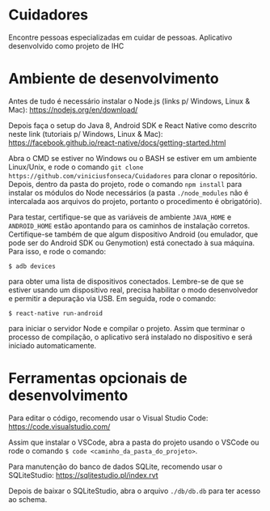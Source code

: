 # Cuidadores
Encontre pessoas especializadas em cuidar de pessoas. Aplicativo desenvolvido como projeto de IHC

# Ambiente de desenvolvimento
Antes de tudo é necessário instalar o Node.js (links p/ Windows, Linux & Mac):
https://nodejs.org/en/download/

Depois faça o setup do Java 8, Android SDK e React Native como descrito neste link (tutoriais p/ Windows, Linux & Mac):
https://facebook.github.io/react-native/docs/getting-started.html

Abra o CMD se estiver no Windows ou o BASH se estiver em um ambiente Linux/Unix, e rode o comando `git clone https://github.com/viniciusfonseca/Cuidadores` para clonar o repositório. Depois, dentro da pasta do projeto, rode o comando `npm install` para instalar os módulos do Node necessários (a pasta `./node_modules` não é intercalada aos arquivos do projeto, portanto o procedimento é obrigatório).

Para testar, certifique-se que as variáveis de ambiente `JAVA_HOME` e `ANDROID_HOME` estão apontando para os caminhos de instalação corretos. Certifique-se também de que algum dispositivo Android (ou emulador, que pode ser do Android SDK ou Genymotion) está conectado à sua máquina. Para isso,  e rode o comando:

`$ adb devices`

para obter uma lista de dispositivos conectados. Lembre-se de que se estiver usando um dispositivo real, precisa habilitar o modo desenvolvedor e permitir a depuração via USB.
Em seguida, rode o comando:

`$ react-native run-android`

para iniciar o servidor Node e compilar o projeto. Assim que terminar o processo de compilação, o aplicativo será instalado no dispositivo e será iniciado automaticamente.

# Ferramentas opcionais de desenvolvimento

Para editar o código, recomendo usar o Visual Studio Code:
https://code.visualstudio.com/

Assim que instalar o VSCode, abra a pasta do projeto usando o VSCode ou rode o comando `$ code <caminho_da_pasta_do_projeto>`.

Para manutenção do banco de dados SQLite, recomendo usar o SQLiteStudio:
https://sqlitestudio.pl/index.rvt

Depois de baixar o SQLiteStudio, abra o arquivo `./db/db.db` para ter acesso ao schema.
